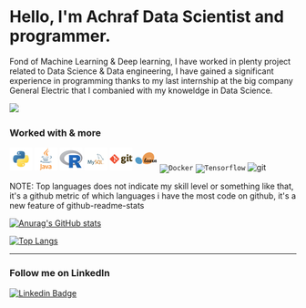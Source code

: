# Hello, I'm Achraf Data Scientist and programmer.
Fond of Machine Learning & Deep learning, I have worked in plenty project related to Data Science & Data engineering, I have gained a significant experience in programming thanks to my last internship at the big company General Electric that I combanied with my knoweldge in Data Science.


![](https://komarev.com/ghpvc/?username=Supernova)


### Worked with & more

<code><img height="40" src="https://raw.githubusercontent.com/github/explore/80688e429a7d4ef2fca1e82350fe8e3517d3494d/topics/python/python.png" title="python"></code>
<code><img height="40" src="https://raw.githubusercontent.com/github/explore/80688e429a7d4ef2fca1e82350fe8e3517d3494d/topics/java/java.png" title="JAVA"></code>
<code><img height="40" src="https://raw.githubusercontent.com/github/explore/80688e429a7d4ef2fca1e82350fe8e3517d3494d/topics/r/r.png" title="R"></code>
<code><img height="40" src="https://raw.githubusercontent.com/github/explore/80688e429a7d4ef2fca1e82350fe8e3517d3494d/topics/mysql/mysql.png" title="mysql"></code>
<code><img height="40" src="https://raw.githubusercontent.com/github/explore/80688e429a7d4ef2fca1e82350fe8e3517d3494d/topics/git/git.png" title="git"></code>
<code><img height="40" src="https://raw.githubusercontent.com/github/explore/80688e429a7d4ef2fca1e82350fe8e3517d3494d/topics/scikit-learn/scikit-learn.png" title="sklearn"></code>
<code><img height="40" src="https://search.brave.com/images?q=docker%20logo%20for%20github" title="Docker"></code>
<code><img height="40" src="https://upload.wikimedia.org/wikipedia/commons/2/2d/Tensorflow_logo.svg" title="Tensorflow"></code>
</code><img src="https://www.vectorlogo.zone/logos/git-scm/git-scm-icon.svg" alt="git" width="40" height="40"/></code>

NOTE: Top languages does not indicate my skill level or something like that, it's a github metric of which languages i have the most code on github, it's a new feature of github-readme-stats


[![Anurag's GitHub stats](https://github-readme-stats.vercel.app/api?username=AchrafBella)](https://github.com/anuraghazra/github-readme-stats)

[![Top Langs](https://github-readme-stats.vercel.app/api/top-langs/?username=AchrafBella&langs_count=8)](https://github.com/anuraghazra/github-readme-stats)

---

### Follow me on LinkedIn

[![Linkedin Badge](https://img.shields.io/badge/-AchrafBELLA-blue?style=flat-circle&logo=Linkedin&logoColor=white&link=https://www.linkedin.com/in/achraf-bella/)](https://www.linkedin.com/in/achraf-bella/) 
